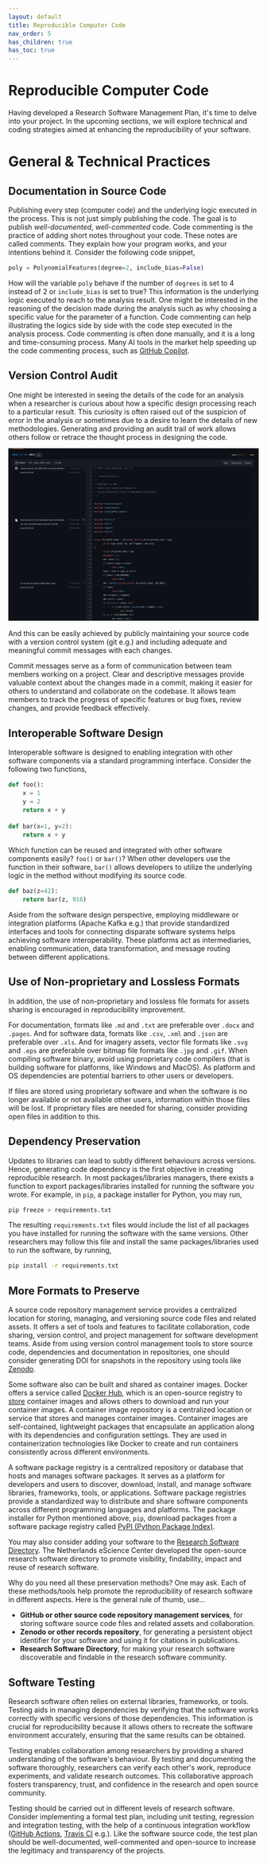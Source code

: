 ```yaml
---
layout: default
title: Reproducible Computer Code
nav_order: 5
has_children: true
has_toc: true
---
```


# Reproducible Computer Code

Having developed a Research Software Management Plan, it's time to delve into your project. In the upcoming sections, we will explore technical and coding strategies aimed at enhancing the reproducibility of your software.  

# General & Technical Practices

## Documentation in Source Code

Publishing every step (computer code) and the underlying logic executed in the process. This is not just simply publishing the code. The goal is to publish *well-documented*, *well-commented* code. Code commenting is the practice of adding short notes throughout your code. These notes are called comments. They explain how your program works, and your intentions behind it. Consider the following code snippet,  

```python
poly = PolynomialFeatures(degree=2, include_bias=False)
```

How will the variable `poly` behave if the number of `degrees` is set to 4 instead of 2 or `include_bias` is set to true? This information is the underlying logic executed to reach to the analysis result. One might be interested in the reasoning of the decision made during the analysis such as why choosing a specific value for the parameter of a function. Code commenting can help illustrating the logics side by side with the code step executed in the analysis process. Code commenting is often done manually, and it is a long and time-consuming process. Many AI tools in the market help speeding up the code commenting process, such as [GitHub Copilot](https://github.com/features/copilot).  

## Version Control Audit

One might be interested in seeing the details of the code for an analysis when a researcher is curious about how a specific design processing reach to a particular result. This curiosity is often raised out of the suspicion of error in the analysis or sometimes due to a desire to learn the details of new methodologies. Generating and providing an audit trail of work allows others follow or retrace the thought process in designing the code.  

![GitHub Blame](assets/img/reproducible-code/github-blame.png)  

And this can be easily achieved by publicly maintaining your source code with a version control system (git e.g.) and including adequate and meaningful commit messages with each changes.  

Commit messages serve as a form of communication between team members working on a project. Clear and descriptive messages provide valuable context about the changes made in a commit, making it easier for others to understand and collaborate on the codebase. It allows team members to track the progress of specific features or bug fixes, review changes, and provide feedback effectively.  

## Interoperable Software Design

Interoperable software is designed to enabling integration with other software components via a standard programming interface. Consider the following two functions,  

```python
def foo():
    x = 1
    y = 2
    return x + y

def bar(x=1, y=2):
    return x + y
```

Which function can be reused and integrated with other software components easily? `foo()` or `bar()`? When other developers use the function in their software, `bar()` allows developers to utilize the underlying logic in the method without modifying its source code.  

```python
def baz(z=42):
    return bar(z, 916)
```

Aside from the software design perspective, employing middleware or integration platforms (Apache Kafka e.g.) that provide standardized interfaces and tools for connecting disparate software systems helps achieving software interoperability. These platforms act as intermediaries, enabling communication, data transformation, and message routing between different applications.  

## Use of Non-proprietary and Lossless Formats

In addition, the use of non-proprietary and lossless file formats for assets sharing is encouraged in reproducibility improvement.  

For documentation, formats like `.md` and `.txt` are preferable over `.docx` and `.pages`. And for software data, formats like `.csv`, `.xml` and `.json` are preferable over `.xls`. And for imagery assets, vector file formats like `.svg` and `.eps` are preferable over bitmap file formats like `.jpg` and `.gif`. When compiling software binary, avoid using proprietary code compilers (that is building software for platforms, like Windows and MacOS). As platform and OS dependencies are potential barriers to other users or developers.

If files are stored using proprietary software and when the software is no longer available or not available other users, information within those files will be lost. If proprietary files are needed for sharing, consider providing open files in addition to this.  

## Dependency Preservation

Updates to libraries can lead to subtly different behaviours across versions. Hence, generating code dependency is the first objective in creating reproducible research. In most packages/libraries managers, there exists a function to export packages/libraries installed for running the software you wrote. For example, in `pip`, a package installer for Python, you may run,  

```bash
pip freeze > requirements.txt
```

The resulting `requirements.txt` files would include the list of all packages you have installed for running the software with the same versions. Other researchers may follow this file and install the same packages/libraries used to run the software, by running,  

```bash
pip install -r requirements.txt
```

## More Formats to Preserve

A source code repository management service provides a centralized location for storing, managing, and versioning source code files and related assets. It offers a set of tools and features to facilitate collaboration, code sharing, version control, and project management for software development teams. Aside from using version control management tools to store source code, dependencies and documentation in repositories, one should consider generating DOI for snapshots in the repository using tools like [Zenodo](https://zenodo.org/).  

Some software also can be built and shared as container images. Docker offers a service called [Docker Hub](https://hub.docker.com/), which is an open-source registry to [store](https://docs.docker.com/engine/reference/commandline/push/) container images and allows others to download and run your container images. A container image repository is a centralized location or service that stores and manages container images. Container images are self-contained, lightweight packages that encapsulate an application along with its dependencies and configuration settings. They are used in containerization technologies like Docker to create and run containers consistently across different environments.  

A software package registry is a centralized repository or database that hosts and manages software packages. It serves as a platform for developers and users to discover, download, install, and manage software libraries, frameworks, tools, or applications. Software package registries provide a standardized way to distribute and share software components across different programming languages and platforms. The package installer for Python mentioned above, `pip`, download packages from a software package registry called [PyPI (Python Package Index)](https://pypi.org/).  

You may also consider adding your software to the [Research Software Directory](https://research-software-directory.org/). The Netherlands eScience Center developed the open-source research software directory to promote visibility, findability, impact and reuse of research software.  

Why do you need all these preservation methods? One may ask. Each of these methods/tools help promote the reproducibility of research software in different aspects. Here is the general rule of thumb, use...  

- **GitHub or other source code repository management services**, for storing software source code files and related assets and collaboration.  
- **Zenodo or other records repository**, for generating a persistent object identifier for your software and using it for citations in publications.  
- **Research Software Directory**, for making your research software discoverable and findable in the research software community.  

## Software Testing

Research software often relies on external libraries, frameworks, or tools. Testing aids in managing dependencies by verifying that the software works correctly with specific versions of those dependencies. This information is crucial for reproducibility because it allows others to recreate the software environment accurately, ensuring that the same results can be obtained.  

Testing enables collaboration among researchers by providing a shared understanding of the software's behaviour. By testing and documenting the software thoroughly, researchers can verify each other's work, reproduce experiments, and validate research outcomes. This collaborative approach fosters transparency, trust, and confidence in the research and open source community.  

Testing should be carried out in different levels of research software. Consider implementing a formal test plan, including unit testing, regression and integration testing, with the help of a continuous integration workflow ([GitHub Actions](https://github.com/features/actions), [Travis CI](https://www.travis-ci.com/) e.g.). Like the software source code, the test plan should be well-documented, well-commented and open-source to increase the legitimacy and transparency of the projects.  
